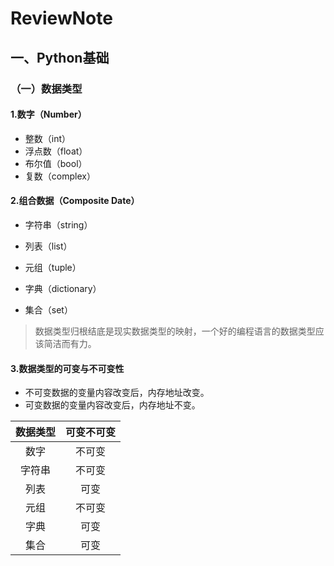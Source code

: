 # ReviewNote

## 一、Python基础

### （一）数据类型

#### 1.数字（Number）

- 整数（int）
- 浮点数（float）
- 布尔值（bool）
- 复数（complex）

#### 2.组合数据（Composite Date）

- 字符串（string）

- 列表（list）
- 元组（tuple）
- 字典（dictionary）
- 集合（set）

> 数据类型归根结底是现实数据类型的映射，一个好的编程语言的数据类型应该简洁而有力。

#### 3.数据类型的可变与不可变性

- 不可变数据的变量内容改变后，内存地址改变。
- 可变数据的变量内容改变后，内存地址不变。

| **数据类型** | **可变不可变** |
| :----------: | :------------: |
|     数字     |     不可变     |
|    字符串    |     不可变     |
|     列表     |      可变      |
|     元组     |     不可变     |
|     字典     |      可变      |
|     集合     |      可变      |


